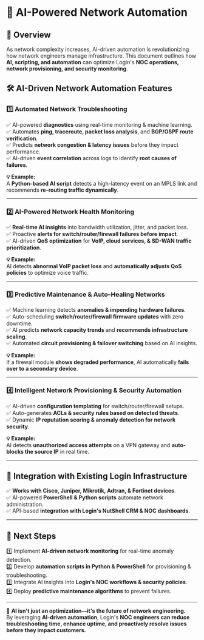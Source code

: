 # 🚀 AI-Powered Network Automation

## 📌 Overview
As network complexity increases, AI-driven automation is revolutionizing how network engineers manage infrastructure. This document outlines how **AI, scripting, and automation** can optimize Login's **NOC operations, network provisioning, and security monitoring**.

## 🛠️ AI-Driven Network Automation Features

### 1️⃣ **Automated Network Troubleshooting**
✅ AI-powered **diagnostics** using real-time monitoring & machine learning.  
✅ Automates **ping, traceroute, packet loss analysis**, and **BGP/OSPF route verification**.  
✅ Predicts **network congestion & latency issues** before they impact performance.  
✅ AI-driven **event correlation** across logs to identify **root causes of failures**.  

**💡 Example:**  
A **Python-based AI script** detects a high-latency event on an MPLS link and recommends **re-routing traffic dynamically**.

---

### 2️⃣ **AI-Powered Network Health Monitoring**
✅ **Real-time AI insights** into bandwidth utilization, jitter, and packet loss.  
✅ Proactive **alerts for switch/router/firewall failures before impact**.  
✅ AI-driven **QoS optimization** for **VoIP, cloud services, & SD-WAN traffic prioritization**.  

**💡 Example:**  
AI detects **abnormal VoIP packet loss** and **automatically adjusts QoS policies** to optimize voice traffic.

---

### 3️⃣ **Predictive Maintenance & Auto-Healing Networks**
✅ Machine learning detects **anomalies & impending hardware failures**.  
✅ Auto-scheduling **switch/router/firewall firmware updates** with zero downtime.  
✅ AI predicts **network capacity trends** and **recommends infrastructure scaling**.  
✅ Automated **circuit provisioning & failover switching** based on AI insights.  

**💡 Example:**  
If a firewall module **shows degraded performance**, AI automatically **fails over to a secondary device**.

---

### 4️⃣ **Intelligent Network Provisioning & Security Automation**
✅ AI-driven **configuration templating** for switch/router/firewall setups.  
✅ Auto-generates **ACLs & security rules based on detected threats**.  
✅ Dynamic **IP reputation scoring & anomaly detection for network security**.  

**💡 Example:**  
AI detects **unauthorized access attempts** on a VPN gateway and **auto-blocks the source IP** in real time.

---

## 🔗 **Integration with Existing Login Infrastructure**
✅ **Works with Cisco, Juniper, Mikrotik, Adtran, & Fortinet devices**.  
✅ AI-powered **PowerShell & Python scripts** automate network administration.  
✅ API-based **integration with Login's NutShell CRM & NOC dashboards**.  

---

## 📌 **Next Steps**
1️⃣ Implement **AI-driven network monitoring** for real-time anomaly detection.  
2️⃣ Develop **automation scripts in Python & PowerShell** for provisioning & troubleshooting.  
3️⃣ Integrate AI insights into **Login's NOC workflows & security policies**.  
4️⃣ Deploy **predictive maintenance algorithms** to prevent failures.  

---

🚀 **AI isn't just an optimization—it's the future of network engineering.**  
By leveraging **AI-driven automation**, Login's **NOC engineers can reduce troubleshooting time, enhance uptime, and proactively resolve issues before they impact customers.** 